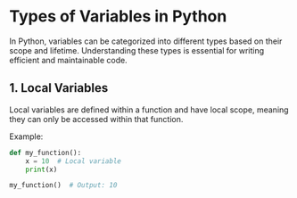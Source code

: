 # Types of Variables in Python

In Python, variables can be categorized into different types based on their scope and lifetime. Understanding these types is essential for writing efficient and maintainable code.

## 1. Local Variables

Local variables are defined within a function and have local scope, meaning they can only be accessed within that function.

Example:
```python
def my_function():
    x = 10  # Local variable
    print(x)

my_function()  # Output: 10
```
